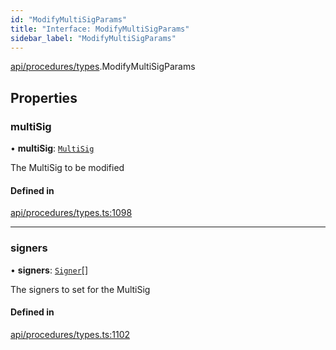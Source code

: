 ```yaml
---
id: "ModifyMultiSigParams"
title: "Interface: ModifyMultiSigParams"
sidebar_label: "ModifyMultiSigParams"
---
```


[api/procedures/types](../../../../../modules/API/Procedures/Types/Types.md).ModifyMultiSigParams

## Properties

### multiSig

• **multiSig**: [`MultiSig`](../../../../../classes/API/Entities/Account/MultiSig/MultiSig.md)

The MultiSig to be modified

#### Defined in

[api/procedures/types.ts:1098](https://github.com/PolymeshAssociation/polymesh-sdk/blob/372a67e5d/src/api/procedures/types.ts#L1098)

___

### signers

• **signers**: [`Signer`](../../../../../modules/Types/Types.md#signer)[]

The signers to set for the MultiSig

#### Defined in

[api/procedures/types.ts:1102](https://github.com/PolymeshAssociation/polymesh-sdk/blob/372a67e5d/src/api/procedures/types.ts#L1102)
